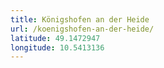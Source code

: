 ```yaml
---
title: Königshofen an der Heide
url: /koenigshofen-an-der-heide/
latitude: 49.1472947
longitude: 10.5413136
---
```

